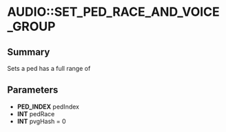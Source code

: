 # AUDIO::SET_PED_RACE_AND_VOICE_GROUP

## Summary
Sets a ped has a full range of

## Parameters
* **PED_INDEX** pedIndex
* **INT** pedRace
* **INT** pvgHash = 0